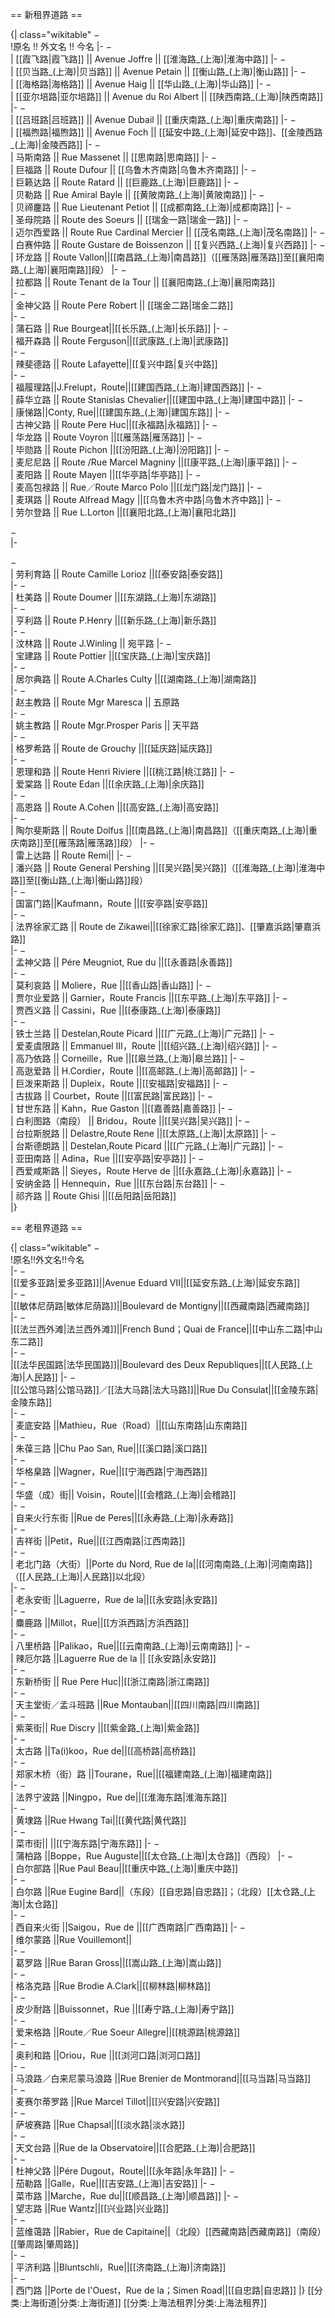 == 新租界道路 ==
 
{| class="wikitable" 
−	
!原名 !! 外文名 !! 今名 
|- 
−	
| [[霞飞路|霞飞路]] || Avenue Joffre || [[淮海路_(上海)|淮海中路]] 
|- 
−	
| [[贝当路_(上海)|贝当路]] || Avenue Petain || [[衡山路_(上海)|衡山路]] 
|- 
−	
| [[海格路|海格路]] || Avenue Haig || [[华山路_(上海)|华山路]] 
|- 
−	
| [[亚尔培路|亚尔培路]] || Avenue du Roi Albert || [[陕西南路_(上海)|陕西南路]] 
|- 
−	
| [[吕班路|吕班路]] || Avenue Dubail || [[重庆南路_(上海)|重庆南路]]
|- 
−	
| [[福煦路|福煦路]] || Avenue Foch || [[延安中路_(上海)|延安中路]]、[[金陵西路_(上海)|金陵西路]]
|- 
−	
| 马斯南路 || Rue Massenet || [[思南路|思南路]]
|- 
−	
| 巨福路 || Route Dufour || [[乌鲁木齐南路|乌鲁木齐南路]]
|- 
−	
| 巨籁达路 || Route Ratard || [[巨鹿路_(上海)|巨鹿路]]
|- 
−	
| 贝勒路 || Rue Amiral Bayle || [[黄陂南路_(上海)|黄陂南路]]
|- 
−	
| 贝禘鏖路 || Rue Lieutenant Petiot || [[成都南路_(上海)|成都南路]]
|- 
−	
| 圣母院路 || Route des Soeurs || [[瑞金一路|瑞金一路]]
|- 
−	
| 迈尔西爱路 || Route Rue Cardinal Mercier || [[茂名南路_(上海)|茂名南路]]
|- 
−	
| 白赛仲路 || Route Gustare de Boissenzon || [[复兴西路_(上海)|复兴西路]]
|- 
−	
| 环龙路 || Route Vallon||[[南昌路_(上海)|南昌路]]（[[雁荡路|雁荡路]]至[[襄阳南路_(上海)|襄阳南路]]段）
|- 
−	
| 拉都路 || Route Tenant de la Tour || [[襄阳南路_(上海)|襄阳南路]]	
|- 
−	
| 金神父路 || Route Pere Robert || [[瑞金二路|瑞金二路]]	
|- 
−	
| 蒲石路 || Rue Bourgeat||[[长乐路_(上海)|长乐路]]	
|-
−	
| 福开森路 || Route Ferguson||[[武康路_(上海)|武康路]]	
|- 
−	
| 辣斐德路 || Route Lafayette||[[复兴中路|复兴中路]]	
|- 
−	
| 福履理路||J.Frelupt，Route||[[建国西路_(上海)|建国西路]]	
|- 
−	
| 薛华立路 || Route Stanislas Chevalier||[[建国中路_(上海)|建国中路]]	
|- 
−	
| 康悌路||Conty, Rue||[[建国东路_(上海)|建国东路]]
|-
−	
| 古神父路 || Route Pere Huc||[[永福路|永福路]]
|- 
−	
| 华龙路 || Route Voyron ||[[雁荡路|雁荡路]]	
|- 
−	
| 毕勋路 || Route Pichon ||[[汾阳路_(上海)|汾阳路]]
|- 
−	
| 麦尼尼路 || Route /Rue Marcel Magniny ||[[康平路_(上海)|康平路]]
|- 
−	
| 麦阳路 || Route Mayen ||[[华亭路|华亭路]]
|- 
−	
| 麦高包禄路 || Rue／Route Marco Polo ||[[龙门路|龙门路]]
|- 
−	
| 麦琪路 || Route Alfread Magy ||[[乌鲁木齐中路|乌鲁木齐中路]]
|- 
−	
| 劳尔登路 || Rue L.Lorton ||[[襄阳北路_(上海)|襄阳北路]]
 
−	
|-
 
−	
| 劳利育路 || Route Camille Lorioz ||[[泰安路|泰安路]]	
|- 
−	
| 杜美路 || Route Doumer ||[[东湖路_(上海)|东湖路]]	
|- 
−	
| 亨利路 || Route P.Henry ||[[新乐路_(上海)|新乐路]]	
|- 
−	
| 汶林路 || Route J.Winling || 	宛平路
|- 
−	
| 宝建路 || Route Pottier ||[[宝庆路_(上海)|宝庆路]]	
|- 
−	
| 居尔典路 || Route A.Charles Culty ||[[湖南路_(上海)|湖南路]]	
|- 
−	
| 赵主教路 || Route Mgr Maresca || 五原路	
|- 
−	
| 姚主教路 || Route Mgr.Prosper Paris || 天平路	
|- 
−	
| 格罗希路 || Route de Grouchy ||[[延庆路|延庆路]]	
|- 
−	
| 恩理和路 || Route Henri Riviere ||[[桃江路|桃江路]]	
|- 
−	
| 爱棠路 || Route Edan ||[[余庆路_(上海)|余庆路]]	
|- 
−	
| 高恩路 || Route A.Cohen ||[[高安路_(上海)|高安路]]	
|- 
−	
| 陶尔斐斯路 || Route Dolfus ||[[南昌路_(上海)|南昌路]]（[[重庆南路_(上海)|重庆南路]]至[[雁荡路|雁荡路]]段）
|- 
−	
| 雷上达路 || Route Remi||
|- 
−	
| 潘兴路 || Route General Pershing ||[[吴兴路|吴兴路]]（[[淮海路_(上海)|淮海中路]]至[[衡山路_(上海)|衡山路]]段）	
|- 
−	
| 国富门路||Kaufmann，Route ||[[安亭路|安亭路]]	
|- 
−	
| 法界徐家汇路 || Route de Zikawei||[[徐家汇路|徐家汇路]]、[[肇嘉浜路|肇嘉浜路]]	
|- 
−	
| 孟神父路 || Pére Meugniot, Rue du ||[[永善路|永善路]]	
|- 
−	
| 莫利哀路 || Moliere，Rue ||[[香山路|香山路]]	
|- 
−	
| 贾尔业爱路 || Garnier，Route Francis ||[[东平路_(上海)|东平路]]	
|- 
−	
| 贾西义路 || Cassini，Rue ||[[泰康路_(上海)|泰康路]] 	
|- 
−	
| 铁士兰路 || Destelan,Route Picard ||[[广元路_(上海)|广元路]]
|- 
−	
| 爱麦虞限路 || Emmanuel Ⅲ，Route ||[[绍兴路_(上海)|绍兴路]]
|- 
−	
| 高乃依路 || Corneille，Rue ||[[皋兰路_(上海)|皋兰路]]
|- 
−	
| 高逖爱路 || H.Cordier，Route ||[[高邮路_(上海)|高邮路]]
|- 
−	
| 巨泼来斯路 || Dupleix，Route ||[[安福路|安福路]]
|- 
−	
| 古拔路 || Courbet，Route ||[[富民路|富民路]]
|- 
−	
| 甘世东路 || Kahn，Rue Gaston ||[[嘉善路|嘉善路]]
|-
−	
| 白利图路（南段） || Bridou，Route ||[[吴兴路|吴兴路]]
|- 
−	
| 台拉斯脱路 || Delastre,Route Rene ||[[太原路_(上海)|太原路]]
|- 
−	
| 台斯德朗路 || Destelan,Route Picard ||[[广元路_(上海)|广元路]]
|- 
−	
| 亚田南路 || Adina，Rue ||[[安亭路|安亭路]]
|- 
−	
| 西爱咸斯路 || Sieyes，Route Herve de ||[[永嘉路_(上海)|永嘉路]]
|- 
−	
| 安纳金路 || Hennequin，Rue ||[[东台路|东台路]]
|- 
−	
| 祁齐路 || Route Ghisi ||[[岳阳路|岳阳路]] 	
|}
 
== 老租界道路 ==
	
{| class="wikitable" 
−	
!原名!!外文名!!今名 	
|- 
−	
|[[爱多亚路|爱多亚路]]||Avenue Eduard Ⅶ||[[延安东路_(上海)|延安东路]] 	
|- 
−	
|[[敏体尼荫路|敏体尼荫路]]||Boulevard de Montigny||[[西藏南路|西藏南路]] 	
|- 
−	
|[[法兰西外滩|法兰西外滩]]||French Bund；Quai de France||[[中山东二路|中山东二路]] 	
|- 
−	
|[[法华民国路|法华民国路]]||Boulevard des Deux Republiques||[[人民路_(上海)|人民路]]
|- 
−	
|[[公馆马路|公馆马路]]／[[法大马路|法大马路]]||Rue Du Consulat||[[金陵东路|金陵东路]]	
|- 
−	
| 麦底安路 ||Mathieu，Rue（Road）||[[山东南路|山东南路]]	
|-
−	
| 朱葆三路 ||Chu Pao San, Rue||[[溪口路|溪口路]]	
|- 
−	
| 华格臬路 ||Wagner，Rue||[[宁海西路|宁海西路]]	
|- 
−	
| 华盛（成）街|| Voisin，Route||[[会稽路_(上海)|会稽路]]	
|- 
−	
| 自来火行东街 ||Rue de Peres||[[永寿路_(上海)|永寿路]]	
|- 
−	
| 吉祥街 ||Petit，Rue||[[江西南路|江西南路]]	
|- 
−	
| 老北门路（大街）||Porte du Nord, Rue de la||[[河南南路_(上海)|河南南路]]（[[人民路_(上海)|人民路]]以北段）	
|- 
−	
| 老永安街 ||Laguerre，Rue de la||[[永安路|永安路]]	
|- 
−	
| 麋鹿路 ||Millot，Rue||[[方浜西路|方浜西路]]	
|- 
−	
| 八里桥路 ||Palikao，Rue||[[云南南路_(上海)|云南南路]]
|- 
−	
| 辣厄尔路 ||Laguerre Rue de la || [[永安路|永安路]]	
|- 
−	
| 东新桥街 || Rue Pere Huc||[[浙江南路|浙江南路]]	
|- 
−	
| 天主堂街／孟斗班路 ||Rue Montauban||[[四川南路|四川南路]]	
|- 
−	
| 紫莱街|| Rue Discry ||[[紫金路_(上海)|紫金路]]	
|- 
−	
| 太古路 ||Ta(i)koo，Rue de||[[高桥路|高桥路]]	
|- 
−	
| 郑家木桥（街）路 ||Tourane，Rue||[[福建南路_(上海)|福建南路]]	
|- 
−	
| 法界宁波路 ||Ningpo，Rue de||[[淮海东路|淮海东路]]	
|- 
−	
| 黄埭路 ||Rue Hwang Tai||[[黄代路|黄代路]]	
|- 
−	
| 菜市街|| ||[[宁海东路|宁海东路]]	
|- 
−	
| 蒲柏路 ||Boppe，Rue Auguste||[[太仓路_(上海)|太仓路]]（西段）	
|- 
−	
| 白尔部路 ||Rue Paul Beau||[[重庆中路_(上海)|重庆中路]]	
|- 
−	
| 白尔路 ||Rue Eugine Bard||（东段）[[自忠路|自忠路]]；（北段）[[太仓路_(上海)|太仓路]]	
|- 
−	
| 西自来火街 ||Saigou，Rue de ||[[广西南路|广西南路]]	
|-
−	
| 维尔蒙路 ||Rue Vouillemont||	
|- 
−	
| 葛罗路 ||Rue Baran Gross||[[嵩山路_(上海)|嵩山路]]	
|- 
−	
| 格洛克路 ||Rue Brodie A.Clark||[[柳林路|柳林路]] 	
|- 
−	
| 皮少耐路 ||Buissonnet，Rue ||[[寿宁路_(上海)|寿宁路]]	
|- 
−	
| 爱来格路 ||Route／Rue Soeur Allegre||[[桃源路|桃源路]]	
|- 
−	
| 奥利和路 ||Oriou，Rue ||[[浏河口路|浏河口路]] 	
|- 
−	
| 马浪路／白来尼蒙马浪路 ||Rue Brenier de Montmorand||[[马当路|马当路]]	
|- 
−	
| 麦赛尔蒂罗路 ||Rue Marcel Tillot||[[兴安路|兴安路]]	
|- 
−	
| 萨坡赛路 ||Rue Chapsal||[[淡水路|淡水路]]	
|- 
−	
| 天文台路 ||Rue de la Observatoire||[[合肥路_(上海)|合肥路]]	
|- 
−	
| 杜神父路 ||Pére Dugout，Route||[[永年路|永年路]]
|- 
−	
| 茄勒路 ||Galle，Rue||[[吉安路_(上海)|吉安路]]	
|- 
−	
| 菜市路 ||Marche，Rue du||[[顺昌路_(上海)|顺昌路]]	
|- 
−	
| 望志路 ||Rue Wantz||[[兴业路|兴业路]]	
|- 
−	
| 蓝维蔼路 ||Rabier，Rue de Capitaine||（北段）[[西藏南路|西藏南路]]（南段）[[肇周路|肇周路]]	
|- 
−	
| 平济利路 ||Bluntschli，Rue||[[济南路_(上海)|济南路]]	
|- 
−	
| 西门路 ||Porte de l\'Ouest，Rue de la；Simen Road||[[自忠路|自忠路]]	
|}
[[分类:上海街道|分类:上海街道]]
[[分类:上海法租界|分类:上海法租界]]